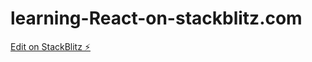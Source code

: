 # learning-React-on-stackblitz.com

[Edit on StackBlitz ⚡️](https://stackblitz.com/edit/react-ts-dpxan4)